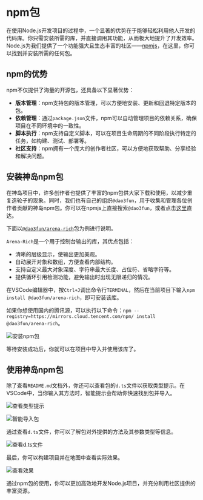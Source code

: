# npm包

在使用Node.js开发项目的过程中，一个显著的优势在于能够轻松利用他人开发的代码库。你只需安装所需的库，并直接调用其功能，从而极大地提升了开发效率。Node.js为我们提供了一个功能强大且生态丰富的社区——[npmjs](https://www.npmjs.com/)，在这里，你可以找到并安装所需的任何包。

## npm的优势

npm不仅提供了海量的开源包，还具备以下显著优势：

- **版本管理**：npm支持包的版本管理，可以方便地安装、更新和回退特定版本的包。
- **依赖管理**：通过`package.json`文件，npm可以自动管理项目的依赖关系，确保项目在不同环境中的一致性。
- **脚本执行**：npm支持自定义脚本，可以在项目生命周期的不同阶段执行特定的任务，如构建、测试、部署等。
- **社区支持**：npm拥有一个庞大的创作者社区，可以方便地获取帮助、分享经验和解决问题。

## 安装神岛npm包

在神岛项目中，许多创作者也提供了丰富的npm包供大家下载和使用，以减少重复造轮子的现象。同时，我们也有自己的组织`@dao3fun`，用于收集和管理各位创作者贡献的神岛npm包。你可以在npmjs上直接搜索`@dao3fun`，或者点击[这里](https://www.npmjs.com/search?q=%40dao3fun)直达。

下面以[`@dao3fun/arena-rich`](https://www.npmjs.com/package/@dao3fun/arena-rich)包为例进行说明。

`Arena-Rich`是一个用于控制台输出的库，其优点包括：

- 清晰的层级显示，使输出更加美观。
- 自动展开对象和数组，方便查看内部结构。
- 支持自定义最大对象深度、字符串最大长度、占位符、省略字符等。
- 提供循环引用检测功能，避免输出时出现无限递归的情况。

在VSCode编辑器中，按`Ctrl+J`调出命令行`TERMINAL`，然后在当前项目下输入`npm install @dao3fun/arena-rich`，即可安装该库。

如果你想使用国内的腾讯源，可以执行以下命令：`npm --registry=https://mirrors.cloud.tencent.com/npm/ install @dao3fun/arena-rich`。

![安装npm包](/QQ20241129-211650.png)

等待安装成功后，你就可以在项目中导入并使用该库了。

## 使用神岛npm包

除了查看`README.md`文档外，你还可以查看包的`d.ts`文件以获取类型提示。在VSCode中，当你输入其方法时，智能提示会帮助你快速找到包并导入。

![查看类型提示](/QQ20241129-211918.png)

![智能导入包](/QQ20241129-212048.png)

通过查看`d.ts`文件，你可以了解包对外提供的方法及其参数类型等信息。

![查看d.ts文件](/QQ20241129-212246.png)

最后，你可以构建项目并在地图中查看实际效果。

![查看效果](/QQ20241129-212351.png)

通过npm包的使用，你可以更加高效地开发Node.js项目，并充分利用社区提供的丰富资源。